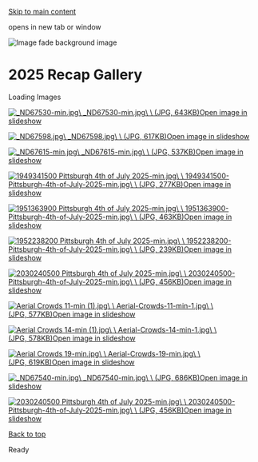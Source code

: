 [Skip to main content](https://www.pittsburghpa.gov/Recreation-Events/Special-Events/Independence-Day-Celebration/2025-Recap-Gallery#main-content)

opens in new tab or window

![Image fade background image](https://www.pittsburghpa.gov/files/assets/city/v/1/special-events/independence-day/bg.jpg)

# 2025 Recap Gallery

Loading Images

[![_ND67530-min.jpg](https://www.pittsburghpa.gov/files/assets/city/v/1/special-events/independence-day/image-gallery/2025-recap/_nd67530-min.jpg?w=375)\\
\_ND67530-min.jpg\\
\\
(JPG, 643KB)Open image in slideshow](https://www.pittsburghpa.gov/files/assets/city/v/1/special-events/independence-day/image-gallery/2025-recap/_nd67530-min.jpg)

[![_ND67598.jpg](https://www.pittsburghpa.gov/files/assets/city/v/1/special-events/independence-day/image-gallery/2025-recap/_nd67598.jpg?w=375)\\
\_ND67598.jpg\\
\\
(JPG, 617KB)Open image in slideshow](https://www.pittsburghpa.gov/files/assets/city/v/1/special-events/independence-day/image-gallery/2025-recap/_nd67598.jpg)

[![_ND67615-min.jpg](https://www.pittsburghpa.gov/files/assets/city/v/1/special-events/independence-day/image-gallery/2025-recap/_nd67615-min.jpg?w=375)\\
\_ND67615-min.jpg\\
\\
(JPG, 537KB)Open image in slideshow](https://www.pittsburghpa.gov/files/assets/city/v/1/special-events/independence-day/image-gallery/2025-recap/_nd67615-min.jpg)

[![1949341500 Pittsburgh 4th of July 2025-min.jpg](https://www.pittsburghpa.gov/files/assets/city/v/1/special-events/independence-day/image-gallery/2025-recap/1949341500-pittsburgh-4th-of-july-2025-min.jpg?w=375)\\
\\
1949341500-Pittsburgh-4th-of-July-2025-min.jpg\\
\\
(JPG, 277KB)Open image in slideshow](https://www.pittsburghpa.gov/files/assets/city/v/1/special-events/independence-day/image-gallery/2025-recap/1949341500-pittsburgh-4th-of-july-2025-min.jpg)

[![1951363900 Pittsburgh 4th of July 2025-min.jpg](https://www.pittsburghpa.gov/files/assets/city/v/1/special-events/independence-day/image-gallery/2025-recap/1951363900-pittsburgh-4th-of-july-2025-min.jpg?w=375)\\
\\
1951363900-Pittsburgh-4th-of-July-2025-min.jpg\\
\\
(JPG, 463KB)Open image in slideshow](https://www.pittsburghpa.gov/files/assets/city/v/1/special-events/independence-day/image-gallery/2025-recap/1951363900-pittsburgh-4th-of-july-2025-min.jpg)

[![1952238200 Pittsburgh 4th of July 2025-min.jpg](https://www.pittsburghpa.gov/files/assets/city/v/1/special-events/independence-day/image-gallery/2025-recap/1952238200-pittsburgh-4th-of-july-2025-min.jpg?w=375)\\
\\
1952238200-Pittsburgh-4th-of-July-2025-min.jpg\\
\\
(JPG, 239KB)Open image in slideshow](https://www.pittsburghpa.gov/files/assets/city/v/1/special-events/independence-day/image-gallery/2025-recap/1952238200-pittsburgh-4th-of-july-2025-min.jpg)

[![2030240500 Pittsburgh 4th of July 2025-min.jpg](https://www.pittsburghpa.gov/files/assets/city/v/1/special-events/independence-day/image-gallery/2025-recap/2030240500-pittsburgh-4th-of-july-2025-min.jpg?w=375)\\
\\
2030240500-Pittsburgh-4th-of-July-2025-min.jpg\\
\\
(JPG, 456KB)Open image in slideshow](https://www.pittsburghpa.gov/files/assets/city/v/1/special-events/independence-day/image-gallery/2025-recap/2030240500-pittsburgh-4th-of-july-2025-min.jpg)

[![Aerial Crowds 11-min (1).jpg](https://www.pittsburghpa.gov/files/assets/city/v/1/special-events/independence-day/image-gallery/2025-recap/aerial-crowds-11-min-1.jpg?w=375)\\
\\
Aerial-Crowds-11-min-1.jpg\\
\\
(JPG, 577KB)Open image in slideshow](https://www.pittsburghpa.gov/files/assets/city/v/1/special-events/independence-day/image-gallery/2025-recap/aerial-crowds-11-min-1.jpg)

[![Aerial Crowds 14-min (1).jpg](https://www.pittsburghpa.gov/files/assets/city/v/1/special-events/independence-day/image-gallery/2025-recap/aerial-crowds-14-min-1.jpg?w=375)\\
\\
Aerial-Crowds-14-min-1.jpg\\
\\
(JPG, 578KB)Open image in slideshow](https://www.pittsburghpa.gov/files/assets/city/v/1/special-events/independence-day/image-gallery/2025-recap/aerial-crowds-14-min-1.jpg)

[![Aerial Crowds 19-min.jpg](https://www.pittsburghpa.gov/files/assets/city/v/1/special-events/independence-day/image-gallery/2025-recap/aerial-crowds-19-min.jpg?w=375)\\
\\
Aerial-Crowds-19-min.jpg\\
\\
(JPG, 619KB)Open image in slideshow](https://www.pittsburghpa.gov/files/assets/city/v/1/special-events/independence-day/image-gallery/2025-recap/aerial-crowds-19-min.jpg)

[![_ND67540-min.jpg](https://www.pittsburghpa.gov/files/assets/city/v/1/special-events/independence-day/image-gallery/2025-recap/_nd67540-min.jpg?w=375)\\
\_ND67540-min.jpg\\
\\
(JPG, 686KB)Open image in slideshow](https://www.pittsburghpa.gov/files/assets/city/v/1/special-events/independence-day/image-gallery/2025-recap/_nd67540-min.jpg)

[![2030240500 Pittsburgh 4th of July 2025-min.jpg](https://www.pittsburghpa.gov/files/assets/city/v/1/special-events/independence-day/image-gallery/2025-recap/2030240500-pittsburgh-4th-of-july-2025-min.jpg?w=375)\\
\\
2030240500-Pittsburgh-4th-of-July-2025-min.jpg\\
\\
(JPG, 456KB)Open image in slideshow](https://www.pittsburghpa.gov/files/assets/city/v/1/special-events/independence-day/image-gallery/2025-recap/2030240500-pittsburgh-4th-of-july-2025-min.jpg)

[Back to top](https://www.pittsburghpa.gov/Recreation-Events/Special-Events/Independence-Day-Celebration/2025-Recap-Gallery#body-top)

Ready

